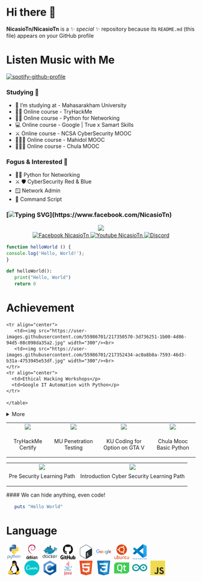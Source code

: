 # Hi there 👋 

**NicasioTn/NicasioTn** is a ✨ _special_ ✨ repository because its `README.md` (this file) appears on your GitHub profile

# Listen Music with Me
[![spotify-github-profile](https://spotify-github-profile.vercel.app/api/view?uid=0lo4nubxlxf7u1c0x8x2laaxj&cover_image=true&theme=novatorem&show_offline=false&bar_color=018089&bar_color_cover=false)](https://spotify-github-profile.vercel.app/api/view?uid=0lo4nubxlxf7u1c0x8x2laaxj&redirect=true)

<!--
# Contact & Social
![Discord](https://img.shields.io/badge/Discord-%237289DA.svg?style=for-the-badge&logo=discord&logoColor=white)
![Facebook](https://img.shields.io/badge/Facebook-%231877F2.svg?style=for-the-badge&logo=Facebook&logoColor=white)
![Gmail](https://img.shields.io/badge/Gmail-D14836?style=for-the-badge&logo=gmail&logoColor=white)
![Line](https://img.shields.io/badge/Line-00C300?style=for-the-badge&logo=line&logoColor=white)
![YouTube](https://img.shields.io/badge/YouTube-%23FF0000.svg?style=for-the-badge&logo=YouTube&logoColor=white)
-->

### Studying 👋
- 🌱 I’m studying at - Mahasarakham University
- 🧙‍♂️ Online course - TryHackMe
- 🧙‍♂️ Online course - Python for Networking
- 💻 Online course - Google | True x Samart Skills
- ⚔️ Online course - NCSA CyberSecurity MOOC
- 👨🏻‍🏫 Online course - Mahidol MOOC
- 👨🏻‍🏫 Online course - Chula MOOC
### Fogus & Interested 📖
- 📄🐍 Python for Networking 
- ⚔️ 🛡 CyberSecurity Red & Blue
- 🪟 Network Admin
- 📃 Command Script 
<!--
### My Youtube Channel 😂🐇
   [![YouTube](https://img.shields.io/badge/YouTube-%23FF0000.svg?style=for-the-badge&logo=YouTube&logoColor=white)](https://www.youtube.com/@nicasiotn)
-->
### [![Typing SVG](https://readme-typing-svg.demolab.com/?color=F70000&lines=Hi+I'am+NicasioTn+👋;)](https://www.facebook.com/NicasioTn)
<!-- 
  Spider-Man Image
-->
<div id="header" align="center">
   <img src="https://media.giphy.com/media/pzx3gSooxpiHlr3KeS/giphy.gif" width="550"/><br>
</div>

<div id="badges" align="center">
  <a href="https://www.facebook.com/NicasioTn">
    <img src="https://img.shields.io/badge/Facebook-%231877F2.svg?style=for-the-badge&logo=Facebook&logoColor=white" alt="Facebook NicasioTn"/>
  </a>
  <a href="https://www.youtube.com/@nicasiotn">
    <img src="https://img.shields.io/badge/YouTube-%23FF0000.svg?style=for-the-badge&logo=YouTube&logoColor=white" alt="Youtube NicasioTn"/>
  </a>
  <a href="your-twitter-URL">
    <img src="https://img.shields.io/badge/Discord-%231877F2.svg?style=for-the-badge&logo=discord&logoColor=white" alt="Discord"/>
  </a>
</div>

```javascript
function helloWorld () {
console.log('Hello, World!');
} 
```
```python
def helloWorld():
   print("Hello, World")
   return 0
```
<!--
Here are some ideas to get you started:
- 🔭 I’m currently working on ...
- 👯 I’m looking to collaborate on ...
- 🤔 I’m looking for help with ...
- 💬 Ask me about ...
- 📫 How to reach me: ...
- 😄 Pronouns: ...
- ⚡ Fun fact: ...
-->


# Achievement
<!--
- TryHackMe Certify
<div align="center">
   <img src="https://user-images.githubusercontent.com/55986701/217346144-2116d81a-4396-41d7-ab97-14adb01e9267.png" width="300"/><br>
</div>
- MU Penetration Testing
<div align="center">
   <img src="https://user-images.githubusercontent.com/55986701/217346634-ff7b56ad-d738-41c6-a747-2065baab4280.jpg" width="300"/><br>
</div>
- KU Coding for Option on GTA V
<div align="center">
   <img src="https://user-images.githubusercontent.com/55986701/217346952-dc0a03ff-35c6-4de2-ad25-fcddb7aa3875.jpg" width="300"/><br>
</div>
- Chula Mooc Basic Python
<div align="center">
   <img src="https://user-images.githubusercontent.com/55986701/217347344-890667ca-4b4c-4590-baa8-67ec7aa03638.jpg" width="300"/><br>
</div>
-->

<!-- Table of Achievement -->
<div>
    <table class="styled" align="center">
    <tr align="center">
        <td><img src="https://user-images.githubusercontent.com/55986701/217346144-2116d81a-4396-41d7-ab97-14adb01e9267.png" width="300"/><br>
        <td><img src="https://user-images.githubusercontent.com/55986701/217346634-ff7b56ad-d738-41c6-a747-2065baab4280.jpg" width="300"/><br>
        <td><img src="https://user-images.githubusercontent.com/55986701/217346952-dc0a03ff-35c6-4de2-ad25-fcddb7aa3875.jpg" width="300"/><br>
        <td><img src="https://user-images.githubusercontent.com/55986701/217347344-890667ca-4b4c-4590-baa8-67ec7aa03638.jpg" width="300"/><br>
    </tr>
    <tr align="center">
       <td><p>TryHackMe Certify</p>
       <td><p>MU Penetration Testing</p>
       <td><p>KU Coding for Option on GTA V</p>
       <td><p>Chula Mooc Basic Python</p>
    </tr>
       
    <tr align="center">
       <td><img src="https://user-images.githubusercontent.com/55986701/217350570-3d736251-1b00-4d86-94d5-08c098da35a2.jpg" width="300"/><br>
       <td><img src="https://user-images.githubusercontent.com/55986701/217352434-ac0a8b8a-7593-46d3-b31a-4753945e53df.jpg" width="300"/><br>
    </tr>
    <tr align="center">
      <td>Ethical Hacking Workshops</p>
      <td>Google IT Automation with Python</p>
    </tr>
    
    </table>
</div>

<details><summary> More </summary>
<div>
    <table class="styled" align="center">
    <tr align="center">
       <td><img src="https://user-images.githubusercontent.com/55986701/217353352-1984907d-9f12-45bb-b83e-1c188205ac14.png" width="300"/><br>
       <td><img src="https://user-images.githubusercontent.com/55986701/217353641-84055723-b883-4390-82f9-47bfdcd438a0.png" width="300"/><br>
    </tr>
    <tr align="center">
    <td>Pre Security Learning Path</p>
    <td>Introduction Cyber Security Learning Path</p>
    </tr>
    </table>
</div>
#### We can hide anything, even code!

```ruby
   puts "Hello World"
```

</p>
</details>

# Language

<div>
  <img src="https://github.com/devicons/devicon/blob/master/icons/python/python-original-wordmark.svg" title="python" alt="python" width="40" height="40"/>&nbsp;
  <img src="https://github.com/devicons/devicon/blob/master/icons/debian/debian-original-wordmark.svg" title="debian" alt="debian" width="40" height="40"/>&nbsp;
  <img src="https://github.com/devicons/devicon/blob/master/icons/docker/docker-original-wordmark.svg" title="docker" alt="docker" width="40" height="40"/>&nbsp;
  <img src="https://github.com/devicons/devicon/blob/master/icons/github/github-original-wordmark.svg" title="github" alt="github" width="40" height="40"/>&nbsp;
  <img src="https://github.com/devicons/devicon/blob/master/icons/bash/bash-original.svg" title="bash" alt="bash" width="40" height="40"/>&nbsp;
  <img src="https://github.com/devicons/devicon/blob/master/icons/google/google-original-wordmark.svg" title="google" alt="google" width="40" height="40"/>&nbsp;
  <img src="https://github.com/devicons/devicon/blob/master/icons/ubuntu/ubuntu-plain-wordmark.svg" title="ubuntu" alt="ubuntu" width="40" height="40"/>&nbsp;
  <img src="https://github.com/devicons/devicon/blob/master/icons/vscode/vscode-original-wordmark.svg" title="vscode" alt="vscode" width="40" height="40"/>&nbsp; 
  <br>
  <img src="https://github.com/devicons/devicon/blob/master/icons/linux/linux-original.svg" title="linux" alt="linux" width="40" height="40"/>&nbsp;
  <img src="https://github.com/devicons/devicon/blob/master/icons/canva/canva-original.svg" title="canva" alt="canva" width="40" height="40"/>&nbsp;
  <img src="https://github.com/devicons/devicon/blob/master/icons/c/c-original.svg" title="c" alt="c" width="40" height="40"/>&nbsp;
  <img src="https://github.com/devicons/devicon/blob/master/icons/java/java-original-wordmark.svg" title="Java" alt="Java" width="40" height="40"/>&nbsp;
  <img src="https://github.com/devicons/devicon/blob/master/icons/html5/html5-original.svg" title="HTML5" alt="HTML" width="40" height="40"/>&nbsp;
  <img src="https://github.com/devicons/devicon/blob/master/icons/css3/css3-original.svg" title="css3" alt="css3" width="40" height="40"/>&nbsp;
  <img src="https://github.com/devicons/devicon/blob/master/icons/qt/qt-original.svg" title="qt" alt="qt" width="40" height="40"/>&nbsp;
  <img src="https://github.com/devicons/devicon/blob/master/icons/arduino/arduino-original.svg" title="arduino" alt="arduino" width="40" height="40"/>&nbsp;
  <img src="https://github.com/devicons/devicon/blob/master/icons/javascript/javascript-original.svg" title="JavaScript" alt="JavaScript" width="40" height="40"/>&nbsp; <br>
</div>

<!-- 

- [x] #739
- [ ] https://github.com/octo-org/octo-repo/issues/740
- [ ] Add delight to the experience when all tasks are complete :tada:

# Stat
[![GitHub Streak](http://github-readme-streak-stats.herokuapp.com?user=your-github-username&theme=dark&background=000000)](https://git.io/streak-stats)
-->
